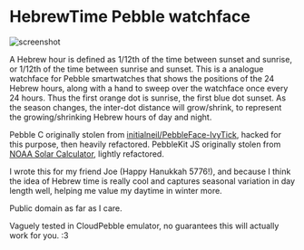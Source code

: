 HebrewTime Pebble watchface
===========================

![screenshot](https://www.filepicker.io/api/file/OmKraeyGRkWGtU97Nm63/convert?h=168&w=144)

A Hebrew hour is defined as 1/12th of the time between sunset and sunrise, or 
1/12th of the time between sunrise and sunset. This is a analogue watchface for 
Pebble smartwatches that shows the positions of the 24 Hebrew hours, along with 
a hand to sweep over the watchface once every 24 hours. Thus the first orange 
dot is sunrise, the first blue dot sunset. As the season changes, the inter-dot
distance will grow/shrink, to represent the growing/shrinking Hebrew hours of 
day and night.

Pebble C originally stolen from [initialneil/PebbleFace-IvyTick](https://github.com/initialneil/PebbleFace-IvyTick),
hacked for this purpose, then heavily refactored. PebbleKit JS originally stolen 
from [NOAA Solar Calculator](http://www.esrl.noaa.gov/gmd/grad/solcalc/), 
lightly refactored.

I wrote this for my friend Joe (Happy Hanukkah 5776!), and because I think the
idea of Hebrew time is really cool and captures seasonal variation in day 
length well, helping me value my daytime in winter more.

Public domain as far as I care.

Vaguely tested in CloudPebble emulator, no guarantees this will actually work 
for you. :3
